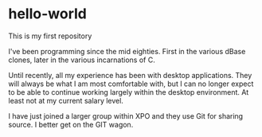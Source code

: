 # hello-world
This is my first repository

I've been programming since the mid eighties.  First in the various dBase clones, later in the various incarnations of C.

Until recently, all my experience has been with desktop applications.  They will always be what I am most comfortable with, but I can no longer expect to be able to continue working largely within the desktop environment.  At least not at my current salary level.

I have just joined a larger group within XPO and they use Git for sharing source.  I better get on the GIT wagon.
